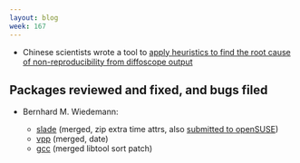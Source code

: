 ```yaml
---
layout: blog
week: 167
---
```


* Chinese scientists wrote a tool to [apply heuristics to find the root cause of non-reproducibility from diffoscope output](https://blog.acolyer.org/2018/06/22/automated-localization-for-unreproducible-builds/)

Packages reviewed and fixed, and bugs filed
-------------------------------------------

* Bernhard M. Wiedemann:

    * [slade](https://github.com/sirjuddington/SLADE/pull/892) (merged, zip extra time attrs, also [submitted to openSUSE](https://build.opensuse.org/request/show/619148))
    * [vpp](https://gerrit.fd.io/r/#/c/13269/) (merged, date)
    * [gcc](https://github.com/gcc-mirror/gcc/commit/494c17dc2bf45b8155fb9a14178ab48f01bc12a8) (merged libtool sort patch)

